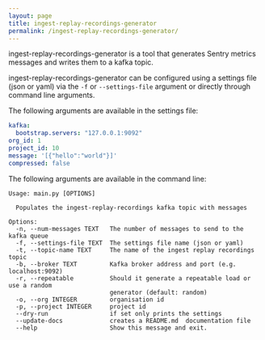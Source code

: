 ```yaml
---
layout: page
title: ingest-replay-recordings-generator
permalink: /ingest-replay-recordings-generator/
---
```

<!-- README.md is auto generated from README-template.md by calling ingest-replay-recordings-generator with the `--update-docs` argument -->

ingest-replay-recordings-generator is a tool that generates Sentry metrics messages and writes them to a kafka topic.

ingest-replay-recordings-generator can be configured using a settings file (json or yaml) via the `-f` or `--settings-file` argument or directly through command
line arguments.

The following arguments are available in the settings file:

```yaml
kafka:
  bootstrap.servers: "127.0.0.1:9092"
org_id: 1
project_id: 10
message: '[{"hello":"world"}]'
compressed: false

```

The following arguments are available in the command line:

```
Usage: main.py [OPTIONS]

  Populates the ingest-replay-recordings kafka topic with messages

Options:
  -n, --num-messages TEXT   The number of messages to send to the kafka queue
  -f, --settings-file TEXT  The settings file name (json or yaml)
  -t, --topic-name TEXT     The name of the ingest replay recordings topic
  -b, --broker TEXT         Kafka broker address and port (e.g. localhost:9092)
  -r, --repeatable          Should it generate a repeatable load or use a random
                            generator (default: random)
  -o, --org INTEGER         organisation id
  -p, --project INTEGER     project id
  --dry-run                 if set only prints the settings
  --update-docs             creates a README.md  documentation file
  --help                    Show this message and exit.
```

